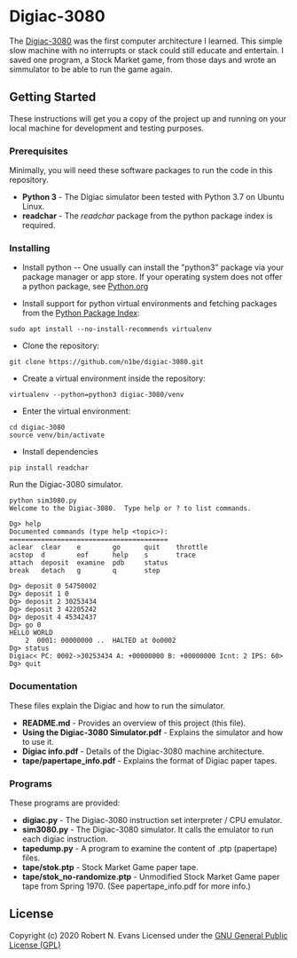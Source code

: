 # Digiac-3080

The [Digiac-3080](https://digiac3080.wordpress.com/ "Extinct Computer Tribute Blog") was the first computer architecture I learned.  This simple slow machine with no interrupts or stack could still educate and entertain.  I saved one program, a Stock Market game, from those days and wrote an simmulator to be able to run the game again.

## Getting Started

These instructions will get you a copy of the project up and running on your local machine for development and testing purposes.

### Prerequisites

Minimally, you will need these software packages to run the code in this repository.
- **Python 3** - The Digiac simulator been tested with Python 3.7 on Ubuntu Linux.
- **readchar** - The _readchar_ package from the python package index is required.

### Installing

- Install python -- One usually can install the "python3" package via your package manager or app store.  If your operating system does not offer a python package, see [Python.org](https://www.python.org/)

- Install support for python virtual environments and fetching packages from the [Python Package Index](https://pypi.org/):
```
sudo apt install --no-install-recommends virtualenv
```

- Clone the repository:
```
git clone https://github.com/n1be/digiac-3080.git
```

- Create a virtual environment inside the repository:
```
virtualenv --python=python3 digiac-3080/venv
```

- Enter the virtual environment:
```
cd digiac-3080
source venv/bin/activate
```

- Install dependencies
```
pip install readchar
```

Run the Digiac-3080 simulator.
```
python sim3080.py 
Welcome to the Digiac-3080.  Type help or ? to list commands.

Dg> help
Documented commands (type help <topic>):
========================================
aclear  clear    e        go      quit    throttle
acstop  d        eof      help    s       trace
attach  deposit  examine  pdb     status
break   detach   g        q       step

Dg> deposit 0 54750002
Dg> deposit 1 0
Dg> deposit 2 30253434
Dg> deposit 3 42205242
Dg> deposit 4 45342437
Dg> go 0
HELLO WORLD
    2  0001: 00000000 ..  HALTED at 0o0002
Dg> status
Digiac< PC: 0002->30253434 A: +00000000 B: +00000000 Icnt: 2 IPS: 60>
Dg> quit
```

### Documentation
These files explain the Digiac and how to run the simulator.
- **README.md** - Provides an overview of this project (this file).
- **Using the Digiac-3080 Simulator.pdf** - Explains the simulator and how to use it.
- **Digiac info.pdf** - Details of the Digiac-3080 machine architecture.
- **tape/papertape_info.pdf** - Explains the format of Digiac paper tapes.

### Programs
These programs are provided:
- **digiac.py** - The Digiac-3080 instruction set interpreter / CPU emulator.
- **sim3080.py** - The Digiac-3080 simulator.  It calls the emulator to run each digiac instruction.
- **tapedump.py** - A program to examine the content of .ptp (papertape) files.
- **tape/stok.ptp** - Stock Market Game paper tape.
- **tape/stok_no-randomize.ptp** - Unmodified Stock Market Game paper tape from Spring 1970.  (See papertape_info.pdf for more info.)

## License
Copyright (c) 2020 Robert N. Evans
Licensed under the [GNU General Public License (GPL)](https://opensource.org/licenses/GPL-3.0)

